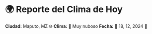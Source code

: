 # 🌍 Reporte del Clima de Hoy

**Ciudad:** Maputo, MZ 🌐
**Clima:** 🌈 Muy nuboso
**Fecha:** 📅 18, 12, 2024 🚀
